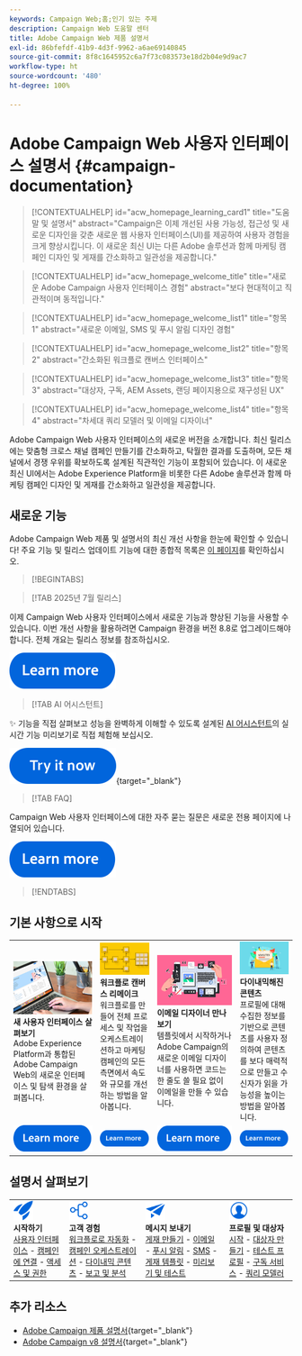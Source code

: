 ```yaml
---
keywords: Campaign Web;홈;인기 있는 주제
description: Campaign Web 도움말 센터
title: Adobe Campaign Web 제품 설명서
exl-id: 86bfefdf-41b9-4d3f-9962-a6ae69140845
source-git-commit: 8f8c1645952c6a7f73c083573e18d2b04e9d9ac7
workflow-type: ht
source-wordcount: '480'
ht-degree: 100%

---
```


# Adobe Campaign Web 사용자 인터페이스 설명서 {#campaign-documentation}

>[!CONTEXTUALHELP]
>id="acw_homepage_learning_card1"
>title="도움말 및 설명서"
>abstract="Campaign은 이제 개선된 사용 가능성, 접근성 및 새로운 디자인을 갖춘 새로운 웹 사용자 인터페이스(UI)를 제공하여 사용자 경험을 크게 향상시킵니다. 이 새로운 최신 UI는 다른 Adobe 솔루션과 함께 마케팅 캠페인 디자인 및 게재를 간소화하고 일관성을 제공합니다."

>[!CONTEXTUALHELP]
>id="acw_homepage_welcome_title"
>title="새로운 Adobe Campaign 사용자 인터페이스 경험"
>abstract="보다 현대적이고 직관적이며 동적입니다."

>[!CONTEXTUALHELP]
>id="acw_homepage_welcome_list1"
>title="항목 1"
>abstract="새로운 이메일, SMS 및 푸시 알림 디자인 경험"

>[!CONTEXTUALHELP]
>id="acw_homepage_welcome_list2"
>title="항목 2"
>abstract="간소화된 워크플로 캔버스 인터페이스"

>[!CONTEXTUALHELP]
>id="acw_homepage_welcome_list3"
>title="항목 3"
>abstract="대상자, 구독, AEM Assets, 랜딩 페이지용으로 재구성된 UX"

>[!CONTEXTUALHELP]
>id="acw_homepage_welcome_list4"
>title="항목 4"
>abstract="차세대 쿼리 모델러 및 이메일 디자이너"


Adobe Campaign Web 사용자 인터페이스의 새로운 버전을 소개합니다. 최신 릴리스에는 맞춤형 크로스 채널 캠페인 만들기를 간소화하고, 탁월한 결과를 도출하며, 모든 채널에서 경쟁 우위를 확보하도록 설계된 직관적인 기능이 포함되어 있습니다. 이 새로운 최신 UI에서는 Adobe Experience Platform을 비롯한 다른 Adobe 솔루션과 함께 마케팅 캠페인 디자인 및 게재를 간소화하고 일관성을 제공합니다.

## 새로운 기능

Adobe Campaign Web 제품 및 설명서의 최신 개선 사항을 한눈에 확인할 수 있습니다! 주요 기능 및 릴리스 업데이트 기능에 대한 종합적 목록은 [이 페이지](rn/whats-new.md)를 확인하십시오.

>[!BEGINTABS]


>[!TAB 2025년 7월 릴리스]

이제 Campaign Web 사용자 인터페이스에서 새로운 기능과 향상된 기능을 사용할 수 있습니다. 이번 개선 사항을 활용하려면 Campaign 환경을 버전 8.8로 업그레이드해야 합니다. 전체 개요는 릴리스 정보를 참조하십시오.

[![자세히 알아보기 버튼](assets/do-not-localize/learn-more-button.svg)](../v8/rn/release-notes.md)


>[!TAB AI 어시스턴트]

✨ 기능을 직접 살펴보고 성능을 완벽하게 이해할 수 있도록 설계된 [AI 어시스턴트](../v8/email/generative-gs.md)의 실시간 기능 미리보기로 직접 체험해 보십시오.

[![자세히 알아보기 버튼](assets/do-not-localize/try-it-button.svg)](https://experienceleague.adobe.com/en/apps/journey-optimizer/ai-assistant-content-accelerator){target="_blank"}

>[!TAB FAQ]

Campaign Web 사용자 인터페이스에 대한 자주 묻는 질문은 새로운 전용 페이지에 나열되어 있습니다.

[![자세히 알아보기 버튼](assets/do-not-localize/learn-more-button.svg)](get-started/faq.md)


>[!ENDTABS]

## 기본 사항으로 시작

<table style="table-layout:fixed">
  <tr style="border: 0;">
    <td>
    <a href="get-started/user-interface.md"><img src="assets/do-not-localize/menu-ui.jpeg"></a>
    <div><strong>새 사용자 인터페이스 살펴보기</strong><br/>Adobe Experience Platform과 통합된 Adobe Campaign Web의 새로운 인터페이스 및 탐색 환경을 살펴봅니다.</div>
    </td>
    <td>
    <a href="workflows/gs-workflows.md"><img src="assets/do-not-localize/menu-workflows.jpeg"></a>
    <div><strong>워크플로 캔버스 리메이크</strong><br/>워크플로를 만들어 전체 프로세스 및 작업을 오케스트레이션하고 마케팅 캠페인의 모든 측면에서 속도와 규모를 개선하는 방법을 알아봅니다.</div><br/>
    </td>
    <td>
    <a href="email/get-started-email-designer.md"><img src="assets/do-not-localize/menu-email.png"></a>
    <div><strong>이메일 디자이너 만나 보기</strong><br/>템플릿에서 시작하거나 Adobe Campaign의 새로운 이메일 디자이너를 사용하면 코드는 한 줄도 쓸 필요 없이 이메일을 만들 수 있습니다.
    </div></td>
    <td>
    <a href="personalization/gs-personalization.md"><img src="assets/do-not-localize/menu-dynamic.png"></a>
    <div><strong>다이내믹해진 콘텐츠</strong><br/>프로필에 대해 수집한 정보를 기반으로 콘텐츠를 사용자 정의하여 콘텐츠를 보다 매력적으로 만들고 수신자가 읽을 가능성을 높이는 방법을 알아봅니다.</div>
    </td>
  </tr>
  <tr style="border: 0;">
    <td align="center"><a href="get-started/user-interface.md"><img src="assets/do-not-localize/learn-more-button.svg"></a></td>
    <td align="center"><a href="workflows/gs-workflows.md"><img src="assets/do-not-localize/learn-more-button.svg"></a></td>
    <td align="center"><a href="email/get-started-email-designer.md"><img src="assets/do-not-localize/learn-more-button.svg"></a></td>
    <td align="center"><a href="personalization/gs-personalization.md"><img src="assets/do-not-localize/learn-more-button.svg"></a></td>
    </tr>
</table>

## 설명서 살펴보기

<table style="table-layout:auto">
  <tr style="border: 0;">
    <td>
      <img src="assets/do-not-localize/icon-start.svg" width="35px">
    <br/>
      <strong>시작하기</strong><br/><a href="get-started/user-interface.md">사용자 인터페이스</a> - <a href="get-started/connect-to-campaign.md">캠페인에 연결</a> - <a href="get-started/permissions.md">액세스 및 권한</a>
    </td>
    <td>
      <img src="assets/do-not-localize/icon-experience.svg" width="35px">
    <br/>
      <strong>고객 경험</strong><br/><a href="workflows/gs-workflows.md" target="_blank">워크플로로 자동화</a> - <a href="campaigns/gs-campaigns.md" target="_blank">캠페인 오케스트레이션</a> - <a href="personalization/gs-personalization.md">다이내믹 콘텐츠</a> - <a href="reporting/gs-reports.md">보고 및 분석</a>
    </td>
    <td>
      <img src="assets/do-not-localize/icon-message.svg" width="35px">
    <br/>
      <strong>메시지 보내기</strong><br/><a href="msg/gs-deliveries.md">게재 만들기</a> - <a href="email/create-email.md">이메일</a> -  <a href="push/gs-push.md">푸시 알림</a> - <a href="sms/gs-sms.md">SMS</a> - <a href="msg/delivery-template.md">게재 템플릿</a> - <a href="preview-test/preview-test.md">미리보기 및 테스트</a> 
    </td>
    <td>
      <img src="assets/do-not-localize/icon_profile.svg" width="35px">
    <br/>
      <strong>프로필 및 대상자</strong><br/><a href="audience/gs-audiences-recipients.md">시작</a> - <a href="audience/create-audience.md">대상자 만들기</a> - <a href="audience/test-profiles.md">테스트 프로필</a> - <a href="audience/manage-services.md">구독 서비스</a> - <a href="query/query-modeler-overview.md">쿼리 모델러</a>
    </td>
  </tr>
</table>

## 추가 리소스

* [Adobe Campaign 제품 설명서](https://helpx.adobe.com/kr/legal/product-descriptions/adobe-campaign-managed-cloud-services.html){target="_blank"}
* [Adobe Campaign v8 설명서](https://experienceleague.adobe.com/docs/campaign-v8.html){target="_blank"}